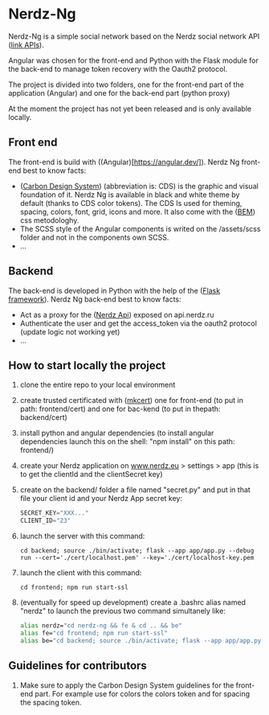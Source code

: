 # Nerdz-Ng

Nerdz-Ng is a simple social network based on the Nerdz social network API ([link APIs](https://api.nerdz.eu/docs)).

Angular was chosen for the front-end and Python with the Flask module for the back-end to manage token recovery with the Oauth2 protocol.

The project is divided into two folders, one for the front-end part of the application (Angular) and one for the back-end part (python proxy)

At the moment the project has not yet been released and is only available locally.

## Front end
The front-end is build with ((Angular)[https://angular.dev/]). 
Nerdz Ng front-end best to know facts:
* ([Carbon Design System](https://carbondesignsystem.com/)) (abbreviation is: CDS) is the graphic and visual foundation of it. Nerdz Ng is available in black and white theme by default (thanks to CDS color tokens). The CDS Is used for theming, spacing, colors, font, grid, icons and more. It also come with the ([BEM](https://getbem.com/)) css metodologhy.
* The SCSS style of the Angular components is writed on the /assets/scss folder and not in the components own SCSS.
* ...

## Backend
The back-end is developed in Python with the help of the ([Flask framework](https://flask.palletsprojects.com/en/3.0.x/)).
Nerdz Ng back-end best to know facts:
* Act as a proxy for the ([Nerdz Api](https://github.com/nerdzeu/nerdz-api)) exposed on api.nerdz.ru
* Authenticate the user and get the access_token via the oauth2 protocol (update logic not working yet)
* ...

## How to start locally the project
1. clone the entire repo to your local environment
2. create trusted certificated with ([mkcert](https://github.com/FiloSottile/mkcert)) one for front-end (to put in path: frontend/cert) and one for bac-kend (to put in thepath: backend/cert)
3. install python and angular dependencies (to install angular dependencies launch this on the shell: "npm install" on this path: frontend/)
4. create your Nerdz application on www.nerdz.eu > settings > app (this is to get the clientId and the clientSecret key)
5. create on the backend/ folder a file named "secret.py" and put in that file your client id and your Nerdz App secret key:

    ```python
    SECRET_KEY="XXX..."
    CLIENT_ID="23"
    ```
6. launch the server with this command:

    ```cd backend; source ./bin/activate; flask --app app/app.py --debug run --cert='./cert/localhost.pem' --key='./cert/localhost-key.pem```
7. launch the client with this command:

    ```cd frontend; npm run start-ssl```

8. (eventually for speed up development) create a .bashrc alias named "nerdz" to launch the previous two command simultanely like:

    ```bash
    alias nerdz="cd nerdz-ng && fe & cd .. && be"
    alias fe="cd frontend; npm run start-ssl"
    alias be="cd backend; source ./bin/activate; flask --app app/app.py --debug run --cert='./cert/localhost.pem' --key='./cert/localhost-key.pem"
    ```

## Guidelines for contributors
1. Make sure to apply the Carbon Design System guidelines for the front-end part. For example use for colors the colors token and for spacing the spacing token. 
